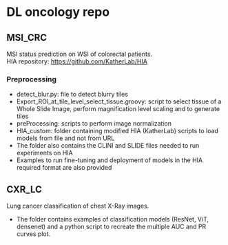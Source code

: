 # DL oncology repo

## MSI_CRC
MSI status prediction on WSI of colorectal patients.    
HIA repository: https://github.com/KatherLab/HIA

### Preprocessing
- detect_blur.py: file to detect blurry tiles
- Export_ROI_at_tile_level_select_tissue.groovy: script to select tissue of a Whole Slide Image, perform magnification level scaling and to generate tiles
- preProcessing: scripts to perform image normalization
- HIA_custom: folder containing modified HIA (KatherLab) scripts to load models from file and not from URL
- The folder also contains the CLINI and SLIDE files needed to run experiments on HIA
- Examples to run fine-tuning and deployment of models in the HIA required format are also provided


## CXR_LC
Lung cancer classification of chest X-Ray images.
- The folder contains examples of classification models (ResNet, ViT, densenet) and a python script to recreate the multiple AUC and PR curves plot.
